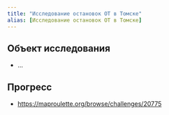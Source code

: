 ```yaml
---
title: "Исследование остановок ОТ в Томске"
alias: [Исследование остановок ОТ в Томске]
---
```



## Объект исследования

- ...


## Прогресс

- https://maproulette.org/browse/challenges/20775


